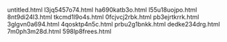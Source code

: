 untitled.html
l3jq5457o74.html
ha690katb3o.html
l55u18uojpo.html
8nt9di24l3.html
tkcmd1l9o4s.html
0fcjvcj2rbk.html
pb3ejrtkrrk.html
3glgvn0a694.html
4qosktp4n5c.html
prbu2g1bnkk.html
dedke234drg.html
7m0ph3m28d.html
598lp8frees.html
